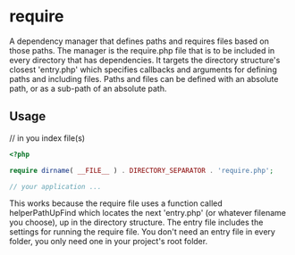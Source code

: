 # require
A dependency manager that defines paths and requires files based on those paths.
The manager is the require.php file that is to be included in every directory that has dependencies. It targets the directory structure's closest 'entry.php' which specifies callbacks and arguments for defining paths and including files. Paths and files can be defined with an absolute path, or as a sub-path of an absolute path.

## Usage

// in you index file(s)
```php
<?php

require dirname( __FILE__ ) . DIRECTORY_SEPARATOR . 'require.php';

// your application ...

```

This works because the require file uses a function called helperPathUpFind which locates the next 'entry.php' (or whatever filename you choose), up in the directory structure. The entry file includes the settings for running the require file. You don't need an entry file in every folder, you only need one in your project's root folder.

